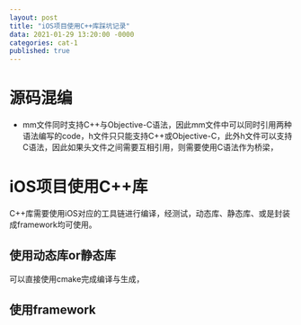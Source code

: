```yaml
---
layout: post
title: "iOS项目使用C++库踩坑记录"
data: 2021-01-29 13:20:00 -0000
categories: cat-1
published: true
---
```


# 源码混编
+ mm文件同时支持C++与Objective-C语法，因此mm文件中可以同时引用两种语法编写的code，h文件只只能支持C++或Objective-C，此外h文件可以支持C语法，因此如果头文件之间需要互相引用，则需要使用C语法作为桥梁，

# iOS项目使用C++库
C++库需要使用iOS对应的工具链进行编译，经测试，动态库、静态库、或是封装成framework均可使用。
## 使用动态库or静态库
可以直接使用cmake完成编译与生成，
## 使用framework

